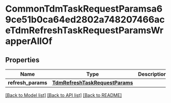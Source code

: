 # CommonTdmTaskRequestParamsa69ce51b0ca64ed2802a748207466aceTdmRefreshTaskRequestParamsWrapperAllOf


## Properties
Name | Type | Description | Notes
------------ | ------------- | ------------- | -------------
**refresh_params** | [**TdmRefreshTaskRequestParams**](TdmRefreshTaskRequestParams.md) |  | [optional] 

[[Back to Model list]](../README.md#documentation-for-models) [[Back to API list]](../README.md#documentation-for-api-endpoints) [[Back to README]](../README.md)


